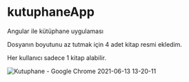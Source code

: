 # kutuphaneApp
Angular ile kütüphane uygulaması

Dosyanın boyutunu az tutmak için 4 adet kitap resmi ekledim.

Her kullanıcı sadece 1 kitap alabilir.

![Kutuphane - Google Chrome 2021-06-13 13-20-11](https://user-images.githubusercontent.com/64704062/121803473-7eaf5c80-cc4a-11eb-8812-4c48a13b56e4.gif)



